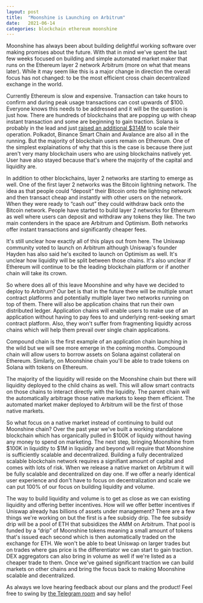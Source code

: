 ```yaml
---
layout: post
title:  "Moonshine is Launching on Arbitrum"
date:   2021-06-14
categories: blockchain ethereum moonshine
---
```


Moonshine has always been about building delightful working software over making promises about the future. With that in mind we&apos;ve spent the last few weeks focused on building and simple automated market maker that runs on the Ethereum layer 2 network Arbitrum (more on what that means later). While it may seem like this is a major change in direction the overall focus has not changed: to be the most efficient cross chain decentralized exchange in the world. 

Currently Ethereum is slow and expensive. Transaction can take hours to confirm and during peak usage transactions can cost upwards of $100. Everyone knows this needs to be addressed and it will be the question is just how. There are hundreds of blockchains that are popping up with cheap instant transaction and some are beginning to gain traction. Solana is probably in the lead and just [raised an additional $314M](https://www.bloomberg.com/news/articles/2021-06-09/crypto-firm-solana-labs-raises-314-million-in-token-sale) to scale their operation. Polkadot, Binance Smart Chain and Avalance are also all in the running. But the majority of blockchain users remain on Ethereum. One of the simplest explainations of why that this is the case is because there just aren&apos;t very many blockchain users who are using blockchains natively yet. User have also stayed because that&apos;s where the majority of the capital and liquidity are.

In addition to other blockchains, layer 2 networks are starting to emerge as well. One of the first layer 2 networks was the Bitcoin lightning network. The idea as that people could “deposit” their Bitcoin onto the lightning network and then transact cheap and instantly with other users on the network.  When they were ready to “cash out” they could withdraw back onto the Bitcoin network. People have started to build layer 2 networks for Ethereum as well where users can deposit and withdraw any tokens they like. The two main contenders in the space are Arbitrum and Optimism. Both networks offer instant transactions and significantly cheaper fees.

It&apos;s still unclear how exactly all of this plays out from here. The Uniswap community voted to launch on Arbitrum although Uniswap&apos;s founder Hayden has also said he&apos;s excited to launch on Optimism as well. It's unclear how liquidity will be split between those chains. It&apos;s also unclear if Ethereum will continue to be the leading blockchain platform or if another chain will take its crown.

So where does all of this leave Moonshine and why have we decided to deploy to Arbitrum? Our bet is that in the future there will be multiple smart contract platforms and potentially multiple layer two networks running on top of them. There will also be application chains that run their own distributed ledger. Application chains will enable users to make use of an application without having to pay fees to and underlying rent-seeking smart contract platform. Also, they won't suffer from fragmenting liquidty across chains which will help them prevail over single chain applications.

 Compound chain is the first example of an application chain launching in the wild but we will see more emerge in the coming months. Compound chain will allow users to borrow assets on Solana against collateral on Ethereum. Similarly, on Moonshine chain you&apos;ll be able to trade tokens on Solana with tokens on Ethereum.

The majority of the liquidity will reside on the Moonshine chain but there will liquidity deployed to the child chains as well. This will allow smart contracts on those chains to interact directly with the liquidity. The parent chain will the automatically arbitrage those native markets to keep them efficient. The automated market maker deployed to Arbitrum will be the first of those native markets.


So what focus on a native market instead of continuing to build out Moonshine chain? Over the past year we&apos;ve built a working standalone blockchain which has organically pulled in $100K of liquidy without having any money to spend on marketing. The next step, bringing Moonshine from $100K in liquidity to $1M in liquidity and beyond will require that Moonshine is sufficiently scalable and decentralized. Building a fully decentralized scalable blockchain network requires a signifiant amount of capital and comes with lots of risk. When we release a native market on Arbitrum it will be fully scalable and decentralized on day one. If we offer a nearly identical user experience and don&apos;t have to focus on decentralization and scale we can put 100% of our focus on building liquidity and volume.

The way to build liquidity and volume is to get as close as we can existing liquidity and offering better incentives. How will we offer better incentives if Uniswap already has billions of assets under management? There are a few things we&apos;re working on but the first is a fee subsidy drip. The fee subsidy drip will be a pool of ETH that subsidizes the AMM on Arbitrum. That pool is funded by a “drip” of Moonshine tokens meaning a small amount of tokens that&apos;s issued each second which is then automatically traded on the exchange for ETH. We won&apos;t be able to beat Uniswap on larger trades but on trades where gas price is the differentiator we can start to gain traction. DEX aggregators can also bring in volume as well if we&apos;re listed as a cheaper trade to them. Once we&apos;ve gained significant traction we can build markets on other chains and bring the focus back to making Moonshine scalable and decentralized. 


As always we love hearing feedback about our plans and the product! Feel free to swing by [the Telegram room](https://t.me/ellipticoin) and say hello!
